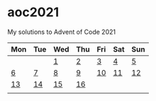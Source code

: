 # aoc2021
My solutions to Advent of Code 2021

| Mon                    | Tue                    | Wed                    | Thu                    | Fri                    | Sat                    | Sun                    |
|:-----------------------|:-----------------------|:-----------------------|:-----------------------|:-----------------------|:-----------------------|:-----------------------|
|                        |                        | [1](day01/day01.py)    | [2](day02/day02.py)    | [3](day03/day03.py)    | [4](day04/day04.py)    | [5](day05/day05.py)    |
| [6](day06/day06.py)    | [7](day07/day07.py)    | [8](day08/day08.py)    | [9](day09/day09.py)    | [10](day10/day10.py)   | [11](day11/day11.py)   | [12](day12/day12.py)   |
| [13](day13/day13.py)   | [14](day14/day14.py)   | [15](day15/day15.py)   | [16](day16/day16.py)   |                        |                        |                        |
|                        |                        |                        |                        |                        |                        |                        |


